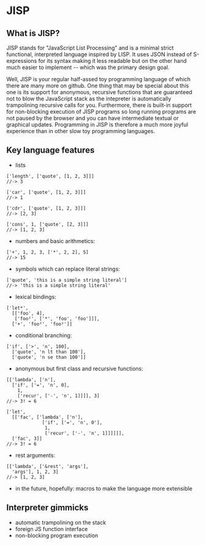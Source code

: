# JISP

## What is JISP?

JISP stands for "JavaScript List Processing" and is a minimal strict functional, interpreted language inspired by LISP. It uses JSON instead of S-expressions for its syntax making it less readable but on the other hand much easier to implement -- which was the primary design goal. 

Well, JISP is your regular half-assed toy programming language of which there are many more on github. One thing that may be special about this one is its support for anonymous, recursive functions that are guaranteed not to blow the JavaScript stack as the intepreter is automatically trampolining recursive calls for you. Furthermore, there is built-in support for non-blocking execution of JISP programs so long running programs are not paused by the browser and you can have intermediate textual or graphical updates. Programming in JISP is therefore a much more joyful experience than in other slow toy programming languages.

## Key language features

* lists

```
['length', ['quote', [1, 2, 3]]]
//-> 3

['car', ['quote', [1, 2, 3]]]
//-> 1

['cdr', ['quote', [1, 2, 3]]]
//-> [2, 3]

['cons', 1, ['quote', [2, 3]]]
//-> [1, 2, 3]
```

* numbers and basic arithmetics:

```
['+', 1, 2, 3, ['*', 2, 2], 5]
//-> 15
```

* symbols which can replace literal strings:

```
['quote', 'this is a simple string literal']
//-> 'this is a simple string literal'
```

* lexical bindings:

```
['let*', 
  [['foo', 4],
   ['foo²', ['*', 'foo', 'foo']]],
  ['+', 'foo²', 'foo²']]
```

* conditional branching:

```
['if', ['>', 'n', 100],
  ['quote', 'n lt than 100'],
  ['quote', 'n se than 100']]
```

* anonymous but first class and recursive functions:

```
[['lambda', ['n'],
  ['if', ['=', 'n', 0],
    1,
    ['recur', ['-', 'n', 1]]]], 3]
//-> 3! = 6

['let',
  [['fac', ['lambda', ['n'],
             ['if', ['=', 'n', 0'],
              1,
              ['recur', ['-', 'n', 1]]]]]],
  ['fac', 3]]
//-> 3! = 6
```

* rest arguments:

```
[['lambda', ['&rest', 'args'],
  'args'], 1, 2, 3]
//-> [1, 2, 3]
```

* in the future, hopefully: macros to make the language more extensible

## Interpreter gimmicks

* automatic trampolining on the stack
* foreign JS function interface
* non-blocking program execution
